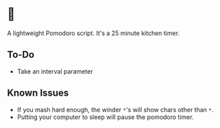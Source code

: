 # 🍅
A lightweight Pomodoro script. It's a 25 minute kitchen timer.

## To-Do
- Take an interval parameter

## Known Issues
- If you mash hard enough, the winder `*`'s will show chars other than `*`.
- Putting your computer to sleep will pause the pomodoro timer.
